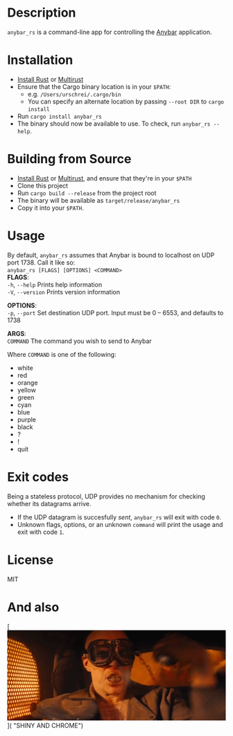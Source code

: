 # Description
`anybar_rs` is a command-line app for controlling the [Anybar](https://github.com/tonsky/AnyBar) application.

# Installation
- [Install Rust](https://www.rust-lang.org/downloads.html) or [Multirust](https://github.com/brson/multirust)
- Ensure that the Cargo binary location is in your `$PATH`:
    - e.g. `/Users/urschrei/.cargo/bin`
    - You can specify an alternate location by passing `--root DIR` to `cargo install`
- Run `cargo install anybar_rs`
- The binary should now be available to use. To check, run `anybar_rs --help`.

# Building from Source
- [Install Rust](https://www.rust-lang.org/downloads.html) or [Multirust](https://github.com/brson/multirust), and ensure that they're in your `$PATH`
- Clone this project
- Run `cargo build --release` from the project root
- The binary will be available as `target/release/anybar_rs`
- Copy it into your `$PATH`.

# Usage
By default, `anybar_rs` assumes that Anybar is bound to localhost on UDP port 1738. Call it like so:  
`anybar_rs [FLAGS] [OPTIONS] <COMMAND>`  
**FLAGS**:  
    `-h`, `--help`       Prints help information  
    `-V`, `--version`    Prints version information  

**OPTIONS**:  
    `-p`, `--port` <PORT>    Set destination UDP port. Input must be 0 – 6553, and defaults to 1738  

**ARGS**:  
    `COMMAND`    The command you wish to send to Anybar  

Where `COMMAND` is one of the following:

- white
- red
- orange
- yellow
- green
- cyan
- blue
- purple
- black
- ?
- !
- quit


# Exit codes
Being a stateless protocol, UDP provides no mechanism for checking whether its datagrams arrive.

- If the UDP datagram is succesfully *sent*, `anybar_rs` will exit with code `0`.
- Unknown flags, options, or an unknown `command` will print the usage and exit with code `1`.

# License
MIT

# And also
[![witnessme](witnessme.gif)]( "SHINY AND CHROME")

